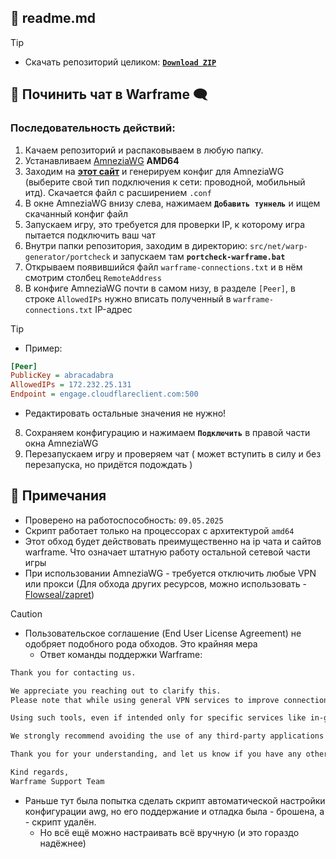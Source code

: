 ## 📕 readme.md

>[!tip]
> - Скачать репозиторий целиком: [**`Download ZIP`**](https://github.com/N3M1X10/warframe-batch-tools/archive/refs/heads/master.zip)

## 💬 Починить чат в Warframe 🗨️

### Последовательность действий:
1. Качаем репозиторий и распаковываем в любую папку.
2. Устанавливаем [AmneziaWG](https://github.com/amnezia-vpn/amneziawg-windows-client/releases) **AMD64**
2. Заходим на [**этот сайт**](https://generator-warp.vercel.app/) и генерируем конфиг для AmneziaWG (выберите свой тип подключения к сети: проводной, мобильный итд). Скачается файл с расширением `.conf`
3. В окне AmneziaWG внизу слева, нажимаем **`Добавить туннель`** и ищем скачанный конфиг файл
4. Запускаем игру, это требуется для проверки IP, к которому игра пытается подключить ваш чат
5. Внутри папки репозитория, заходим в директорию: `src/net/warp-generator/portcheck` и запускаем там **`portcheck-warframe.bat`**
6. Открываем появившийся файл `warframe-connections.txt` и в нём смотрим столбец `RemoteAddress`
7. В конфиге AmneziaWG почти в самом низу, в разделе `[Peer]`, в строке `AllowedIPs` нужно вписать полученный в `warframe-connections.txt` IP-адрес

>[!tip]
>- Пример:
>```ini
>[Peer]
>PublicKey = abracadabra
>AllowedIPs = 172.232.25.131
>Endpoint = engage.cloudflareclient.com:500
>```
>- Редактировать остальные значения не нужно!

8. Сохраняем конфигурацию и нажимаем **`Подключить`** в правой части окна AmneziaWG
9. Перезапускаем игру и проверяем чат ( может вступить в силу и без перезапуска, но придётся подождать )


## 📝 Примечания

- Проверено на работоспособность: `09.05.2025`
- Скрипт работает только на процессорах с архитектурой `amd64`
- Этот обход будет действовать преимущественно на ip чата и сайтов warframe. Что означает штатную работу остальной сетевой части игры
- При использовании AmneziaWG - требуется отключить любые VPN или прокси (Для обхода других ресурсов, можно использовать - [Flowseal/zapret](https://github.com/Flowseal/zapret-discord-youtube))

>[!caution]
> - Пользовательское соглашение (End User License Agreement) не одобряет подобного рода обходов. Это крайняя мера
>   - Ответ команды поддержки Warframe:
>```txt
>Thank you for contacting us.
> 
>We appreciate you reaching out to clarify this.
>Please note that while using general VPN services to improve connection stability is allowed, modifying or redirecting Warframe’s network traffic — including through third-party tools >like AmneziaWG or similar methods — is not permitted under our Terms of Use and End User License Agreement (EULA).
> 
>Using such tools, even if intended only for specific services like in-game chat, is considered tampering with Warframe's services and can lead to account penalties, including >suspension or banning.
> 
>We strongly recommend avoiding the use of any third-party applications that alter or redirect Warframe’s network traffic to ensure the security of your account.
> 
>Thank you for your understanding, and let us know if you have any other questions!
> 
>Kind regards,
>Warframe Support Team
>```

- Раньше тут была попытка сделать скрипт автоматической настройки конфигурации awg, но его поддержание и отладка была - брошена, а - скрипт удалён.
  - Но всё ещё можно настраивать всё вручную (и это гораздо надёжнее)
